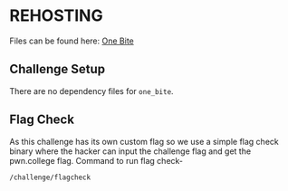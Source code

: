 # REHOSTING

Files can be found here: [One Bite](https://2019.angstromctf.com/challenges)

## Challenge Setup
There are no dependency files for `one_bite`.

## Flag Check

As this challenge has its own custom flag so we use a simple flag check binary where the hacker can input the challenge flag and get the pwn.college flag. Command to run flag check-
```
/challenge/flagcheck
```